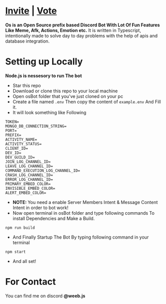# [Invite](https://discord.com/oauth2/authorize?client_id=1227972298653302826) | [Vote](https://top.gg/bot/1227972298653302826/vote)
<b>Os is an Open Source prefix based Discord Bot With Lot Of Fun Features Like Meme, Afk, Actions, Emotion etc.</b>
 It is written in Typescript, intentionally made to solve day to day problems with the help of apis and database integration. 


# Setting up Locally
<p><b>Node.js is nessesory to run The bot</b></p>

- Star this repo
- Download or clone this repo to your local machine
- Open osBot folder that you've just cloned on your pc
- Create a file named `.env` Then copy the content of `example.env` And Fill it.
- It will look something like Following
```env
TOKEN=
MONGO_DB_CONNECTION_STRING=
PORT=
PREFIX=
ACTIVITY_NAME=
ACTIVITY_STATUS=
CLIENT_ID=
DEV_ID=
DEV_GUILD_ID=
JOIN_LOG_CHANNEL_ID=
LEAVE_LOG_CHANNEL_ID=
COMMAND_EXECUTION_LOG_CHANNEL_ID=
CRASH_LOG_CHANNEL_ID=
ERROR_LOG_CHANNEL_ID=
PRIMARY_EMBED_COLOR=
INVISIBLE_EMBED_COLOR=
ALERT_EMBED_COLOR=
``` 
- <b>NOTE: </b>You need a enable Server Members Intent & Message Content Intent in order to bot work!
- Now open terminal in osBot folder and type following commands To install Dependencies and Make a Build.
```terminal
npm run build
```
- And Finally Startup The Bot By typing following command in your terminal
```terminal
npm start
```
- And all set!



# For Contact
You can find me on discord <b>@weeb.js</b>
